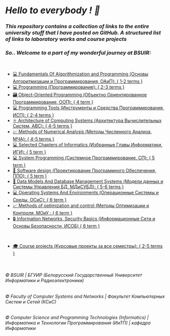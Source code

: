 # _Hello to everybody ! 👋_

### _This repository contains a collection of links to the entire university stuff that I have posted on GitHub. A structured list of links to laboratory works and course projects_  
### _So.. Welcome to a part of my wonderful journey at BSUIR:_  
&nbsp;  

* [💻 Fundamentals Of Algorithmization and Programming (Основы Алгоритмизации и Программирования, ОАиП): { 1-2 terms }](https://github.com/user-of-github/BSUIR_Labs_Algorithmization-and-programming)  
* [💻 Programming (Программирование): { 2-3 terms }](https://github.com/user-of-github/BSUIR_Labs_Programming)  
* [🗃 Object-Oriented Programming (Объектно Ориентированное Программирование, ООП): { 4 term }](https://github.com/user-of-github/BSUIR_Labs_Object-oriented-programming)  
* [💻 Programming Tools (Инструменты и Средства Программирования, ИСП): { 2-4 terms }](https://github.com/user-of-github/BSUIR_Labs_Programming-tools)  
* [⚛ Architecture of Computing Systems (Архитектура Вычислительных Систем, АВС): { 4-5 terms }](https://github.com/user-of-github/BSUIR_Labs_Architecture-of-computing-systems)  
* [📈 Methods of Numerical Analysis (Методы Численного Анализа, МЧА): { 4-5 terms }](https://github.com/user-of-github/BSUIR_Labs_Methods-of-numerical-analysis)  
* [💻 Selected Chapters of Informatics (Избранные Главы Информатики, ИГИ): { 5 term }](https://github.com/user-of-github/BSUIR_Labs_Selected-chapters-of-informatics)  
* [💻 System Programming (Системное Программирование, СП): { 5 term }](https://github.com/user-of-github/BSUIR_Labs_System-programming)  
* [📱 Software design (Проектирование Программного Обеспечения, ППО): { 5 term }](https://github.com/user-of-github/BSUIR_Labs_Software-design)  
* [📖 Data Models And Database Management Systems (Модели данных и Системы Управления БД, МДиСУБД): { 5-6 terms }](https://github.com/user-of-github/BSUIR_Labs_Data-models-and-database-management-systems)   
* [💻 Operating Systems And Environments (Операционные Системы и Среды, ОСиС): { 6 term }](https://github.com/user-of-github/BSUIR_Labs_Operating-systems-and-environments)
* [📈 Methods of optimization and control (Методы Оптимизации и Контроля, МОиУ : { 6 term }](https://github.com/user-of-github/BSUIR_Labs_Optimization-and-control-techniques)
* [🔒 Information Networks, Security Basics (Информационные Сети и Основы Безопасности, ИСОБ) { 6 term }](https://github.com/user-of-github/BSUIR_Labs_Information-networks-and-security-basics)

&nbsp;  

* [🎓 Course projects (Курсовые проекты за все семестры): { 2-5 terms }](https://github.com/user-of-github/BSUIR_course-projects)  

&nbsp;  

###### © BSUIR | БГУИР (Белорусский Государственный Университет Информатики и Радиоэлектроники)
###### © Faculty of Computer Systems and Networks | Факультет Компьютерных Систем и Сетей (КСиС)
###### © Computer Science and Programming Technologies (Informatics) | Информатика и Технологии Программирования (ИиТП) | кафедра Информатики
